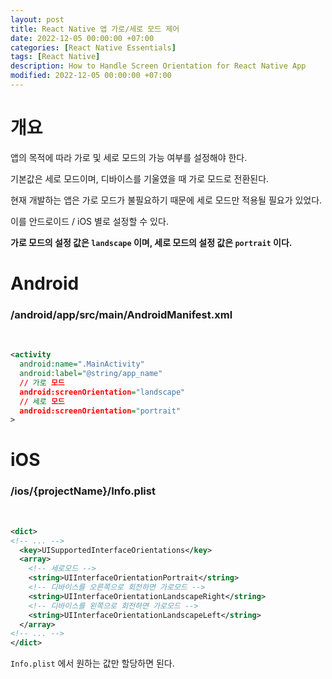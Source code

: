 ```yaml
---
layout: post
title: React Native 앱 가로/세로 모드 제어
date: 2022-12-05 00:00:00 +07:00
categories: [React Native Essentials]
tags: [React Native]
description: How to Handle Screen Orientation for React Native App
modified: 2022-12-05 00:00:00 +07:00
---
```


# 개요

앱의 목적에 따라 가로 및 세로 모드의 가능 여부를 설정해야 한다.

기본값은 세로 모드이며, 디바이스를 기울였을 때 가로 모드로 전환된다.

현재 개발하는 앱은 가로 모드가 불필요하기 때문에 세로 모드만 적용될 필요가 있었다.

이를 안드로이드 / iOS 별로 설정할 수 있다.

**가로 모드의 설정 값은 `landscape` 이며, 세로 모드의 설정 값은 `portrait` 이다.**

# Android

### /android/app/src/main/AndroidManifest.xml

<br>

```xml
<activity
  android:name=".MainActivity"
  android:label="@string/app_name"
  // 가로 모드
  android:screenOrientation="landscape"
  // 세로 모드
  android:screenOrientation="portrait"
>
```

# iOS

### /ios/{projectName}/Info.plist

<br>

```xml
<dict>
<!-- ... -->
  <key>UISupportedInterfaceOrientations</key>
  <array>
    <!-- 세로모드 -->
    <string>UIInterfaceOrientationPortrait</string>
    <!-- 디바이스를 오른쪽으로 회전하면 가로모드 -->
    <string>UIInterfaceOrientationLandscapeRight</string>
    <!-- 디바이스를 왼쪽으로 회전하면 가로모드 -->
    <string>UIInterfaceOrientationLandscapeLeft</string>
  </array>
<!-- ... -->
</dict>
```

`Info.plist` 에서 원하는 값만 할당하면 된다.
